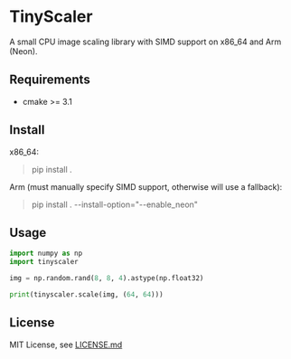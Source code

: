 # TinyScaler

A small CPU image scaling library with SIMD support on x86_64 and Arm (Neon).

## Requirements

- cmake >= 3.1

## Install

x86_64:

> pip install .

Arm (must manually specify SIMD support, otherwise will use a fallback):

> pip install . --install-option="--enable_neon"

## Usage

```python
import numpy as np
import tinyscaler

img = np.random.rand(8, 8, 4).astype(np.float32)

print(tinyscaler.scale(img, (64, 64)))
```

## License

MIT License, see [LICENSE.md](./LICENSE.md)



